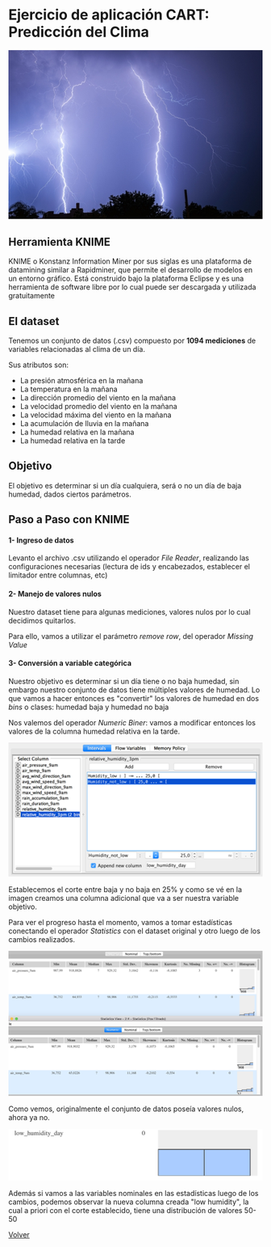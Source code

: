 # Ejercicio de aplicación CART: Predicción del Clima

![](./images/weather.png)

## Herramienta KNIME

KNIME o Konstanz Information Miner por sus siglas es una plataforma de datamining similar a Rapidminer, que permite el desarrollo de modelos en un entorno gráfico.
Está construido bajo la plataforma Eclipse y es una herramienta de software libre por lo cual puede ser descargada y utilizada gratuitamente

## El dataset

Tenemos un conjunto de datos (.csv) compuesto por **1094 mediciones** de variables relacionadas al clima de un día.

Sus atributos son:

- La presión atmosférica en la mañana
- La temperatura en la mañana
- La dirección promedio del viento en la mañana
- La velocidad promedio del viento en la mañana
- La velocidad máxima del viento en la mañana
- La acumulación de lluvia en la mañana
- La humedad relativa en la mañana
- La humedad relativa en la tarde

## Objetivo

El objetivo es determinar si un día cualquiera, será o no un día de baja humedad, dados ciertos parámetros.

## Paso a Paso con KNIME

#### 1- Ingreso de datos

Levanto el archivo .csv utilizando el operador *File Reader*, realizando las configuraciones necesarias (lectura de ids y encabezados, establecer el limitador entre columnas, etc)

#### 2- Manejo de valores nulos

Nuestro dataset tiene para algunas mediciones, valores nulos por lo cual decidimos quitarlos.

Para ello, vamos a utilizar el parámetro *remove row*, del operador *Missing Value*

#### 3- Conversión a variable categórica

Nuestro objetivo es determinar si un día tiene o no baja humedad, sin embargo nuestro conjunto de datos tiene múltiples valores de humedad. Lo que vamos a hacer entonces es "convertir" los valores de humedad en dos *bins* o clases: humedad baja y humedad no baja

Nos valemos del operador *Numeric Biner*: vamos a modificar entonces los valores de la columna humedad relativa en la tarde.

![](./images/nbiner.png)

Establecemos el corte entre baja y no baja en 25% y como se vé en la imagen creamos una columna adicional que va a ser nuestra variable objetivo.

Para ver el progreso hasta el momento, vamos a tomar estadísticas conectando el operador *Statistics* con el dataset original y otro luego de los cambios realizados.

![](./images/statis.png)

Como vemos, originalmente el conjunto de datos poseía valores nulos, ahora ya no.

![](./images/low.png)

Además si vamos a las variables nominales en las estadísticas luego de los cambios, podemos observar la nueva columna creada "low humidity", la cual a priori con el corte establecido, tiene una distribución de valores 50-50



[Volver](./../README.md)

